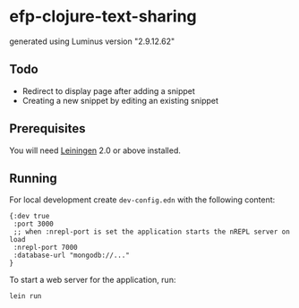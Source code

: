 # efp-clojure-text-sharing

generated using Luminus version "2.9.12.62"

## Todo

- Redirect to display page after adding a snippet
- Creating a new snippet by editing an existing snippet

## Prerequisites

You will need [Leiningen][1] 2.0 or above installed.

[1]: https://github.com/technomancy/leiningen

## Running

For local development create `dev-config.edn` with the following content:

```edn
{:dev true
 :port 3000
 ;; when :nrepl-port is set the application starts the nREPL server on load
 :nrepl-port 7000
 :database-url "mongodb://..."
}

```

To start a web server for the application, run:

    lein run 
